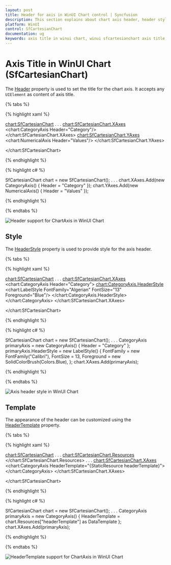 ```yaml
---
layout: post
title: Header for axis in WinUI Chart control | Syncfusion
description: This section explains about chart axis header, header style, header template and its customization in WinUI chart (SfCartesianChart).
platform: WinUI
control: SfCartesianChart
documentation: ug
keywords: axis title in winui chart, winui sfcartesianchart axis title, winui chart axis title customization, syncfusion winui chart axis title, winui sfcartesianchart axis title configuration.
---
```


# Axis Title in WinUI Chart (SfCartesianChart)

The [Header](https://help.syncfusion.com/cr/winui/Syncfusion.UI.Xaml.Charts.ChartAxis.html#Syncfusion_UI_Xaml_Charts_ChartAxis_Header) property is used to set the title for the chart axis. It accepts any `UIElement` as content of axis title. 

{% tabs %}

{% highlight xaml %}

<chart:SfCartesianChart>
. . .
<chart:SfCartesianChart.XAxes>
    <chart:CategoryAxis Header="Category"/>
</chart:SfCartesianChart.XAxes>
<chart:SfCartesianChart.YAxes>
    <chart:NumericalAxis Header="Values"/>
</chart:SfCartesianChart.YAxes>

</chart:SfCartesianChart>

{% endhighlight %}

{% highlight c# %}

SfCartesianChart chart = new SfCartesianChart();
. . .
chart.XAxes.Add(new CategoryAxis() { Header = "Category" });
chart.YAxes.Add(new NumericalAxis() { Header = "Values" });

{% endhighlight %}

{% endtabs %}

![Header support for ChartAxis in WinUI Chart](Axis_Images/WinUI_Chart_Axis_Header.png)

## Style

The [HeaderStyle](https://help.syncfusion.com/cr/winui/Syncfusion.UI.Xaml.Charts.ChartAxis.html#Syncfusion_UI_Xaml_Charts_ChartAxis_HeaderStyle) property is used to provide style for the axis header.

{% tabs %}

{% highlight xaml %}

<chart:SfCartesianChart>
. . .
<chart:SfCartesianChart.XAxes>
    <chart:CategoryAxis Header="Category">
        <chart:CategoryAxis.HeaderStyle>
            <chart:LabelStyle FontFamily="Algerian"
							  FontSize="13"
							  Foreground="Blue"/>
        </chart:CategoryAxis.HeaderStyle>
    </chart:CategoryAxis>
</chart:SfCartesianChart.XAxes>

</chart:SfCartesianChart>

{% endhighlight %}

{% highlight c# %}

SfCartesianChart chart = new SfCartesianChart();
. . .
CategoryAxis primaryAxis = new CategoryAxis() { Header = "Category" };
primaryAxis.HeaderStyle = new LabelStyle()
{
    FontFamily = new FontFamily("Calibri"),
    FontSize = 13,
    Foreground = new SolidColorBrush(Colors.Blue),
};
chart.XAxes.Add(primaryAxis);

{% endhighlight %}

{% endtabs %}

![Axis header style in WinUI Chart](Axis_Images/WinUI_Chart_Axis_Header_styles.png)

## Template

The appearance of the header can be customized using the [HeaderTemplate](https://help.syncfusion.com/cr/winui/Syncfusion.UI.Xaml.Charts.ChartAxis.html#Syncfusion_UI_Xaml_Charts_ChartAxis_HeaderTemplate) property.

{% tabs %}

{% highlight xaml %}

<chart:SfCartesianChart>
. . .
<chart:SfCartesianChart.Resources>
    <DataTemplate x:Key="headerTemplate">
        <Border BorderBrush="Blue"
				CornerRadius="5"
				BorderThickness="1">
            <TextBlock Text="Category"
					   FontSize="12"
					   FontStyle="Italic" 
					   FontWeight="Bold"
					   Margin="3"/>
        </Border>
    </DataTemplate>
</chart:SfCartesianChart.Resources>
. . .
<chart:SfCartesianChart.XAxes>
    <chart:CategoryAxis HeaderTemplate="{StaticResource headerTemplate}">
    </chart:CategoryAxis>
</chart:SfCartesianChart.XAxes>

</chart:SfCartesianChart>

{% endhighlight %}

{% highlight c# %}

SfCartesianChart chart = new SfCartesianChart();
. . .
CategoryAxis primaryAxis = new CategoryAxis()
{
    HeaderTemplate = chart.Resources["headerTemplate"] as DataTemplate
};
chart.XAxes.Add(primaryAxis);

{% endhighlight %}

{% endtabs %}

![HeaderTemplate support for ChartAxis in WinUI Chart](Axis_images/WinUI_Chart_Axis_Header_template.png)